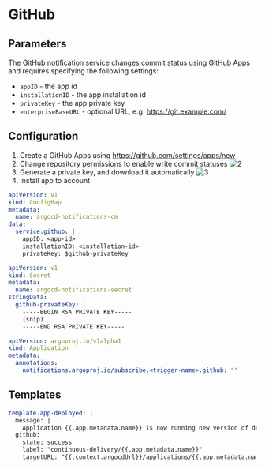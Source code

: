 # GitHub

## Parameters

The GitHub notification service changes commit status using [GitHub Apps](https://docs.github.com/en/developers/apps) and requires specifying the following settings:

* `appID` - the app id
* `installationID` - the app installation id
* `privateKey` - the app private key
* `enterpriseBaseURL` - optional URL, e.g. https://git.example.com/

## Configuration

1. Create a GitHub Apps using https://github.com/settings/apps/new
1. Change repository permissions to enable write commit statuses
![2](https://user-images.githubusercontent.com/18019529/108397381-3ca57980-725b-11eb-8d17-5b8992dc009e.png)
1. Generate a private key, and download it automatically
![3](https://user-images.githubusercontent.com/18019529/108397926-d4a36300-725b-11eb-83fe-74795c8c3e03.png)
1. Install app to account

```yaml
apiVersion: v1
kind: ConfigMap
metadata:
  name: argocd-notifications-cm
data:
  service.github: |
    appID: <app-id>
    installationID: <installation-id>
    privateKey: $github-privateKey
```

```yaml
apiVersion: v1
kind: Secret
metadata:
  name: argocd-notifications-secret
stringData:
  github-privateKey: |
    -----BEGIN RSA PRIVATE KEY-----
    (snip)
    -----END RSA PRIVATE KEY-----
```

```yaml
apiVersion: argoproj.io/v1alpha1
kind: Application
metadata:
  annotations:
    notifications.argoproj.io/subscribe.<trigger-name>.github: ""
```

## Templates

```yaml
template.app-deployed: |
  message: |
    Application {{.app.metadata.name}} is now running new version of deployments manifests.
  github:
    state: success
    label: "continuous-delivery/{{.app.metadata.name}}"
    targetURL: "{{.context.argocdUrl}}/applications/{{.app.metadata.name}}?operation=true"
```
